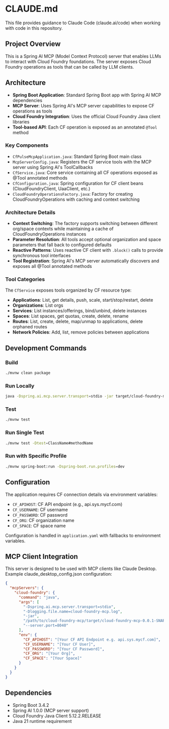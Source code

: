 # CLAUDE.md

This file provides guidance to Claude Code (claude.ai/code) when working with code in this repository.

## Project Overview

This is a Spring AI MCP (Model Context Protocol) server that enables LLMs to interact with Cloud Foundry foundations. The server exposes Cloud Foundry operations as tools that can be called by LLM clients.

## Architecture

- **Spring Boot Application**: Standard Spring Boot app with Spring AI MCP dependencies
- **MCP Server**: Uses Spring AI's MCP server capabilities to expose CF operations as tools
- **Cloud Foundry Integration**: Uses the official Cloud Foundry Java client libraries
- **Tool-based API**: Each CF operation is exposed as an annotated `@Tool` method

### Key Components

- `CfPulseMcpApplication.java`: Standard Spring Boot main class
- `McpServerConfig.java`: Registers the CF service tools with the MCP server using Spring AI's ToolCallbacks
- `CfService.java`: Core service containing all CF operations exposed as @Tool annotated methods
- `CfConfiguration.java`: Spring configuration for CF client beans (CloudFoundryClient, UaaClient, etc.)
- `CloudFoundryOperationsFactory.java`: Factory for creating CloudFoundryOperations with caching and context switching

### Architecture Details

- **Context Switching**: The factory supports switching between different org/space contexts while maintaining a cache of CloudFoundryOperations instances
- **Parameter Resolution**: All tools accept optional organization and space parameters that fall back to configured defaults
- **Reactive Patterns**: Uses reactive CF client with `.block()` calls to provide synchronous tool interfaces
- **Tool Registration**: Spring AI's MCP server automatically discovers and exposes all @Tool annotated methods

### Tool Categories

The `CfService` exposes tools organized by CF resource type:

- **Applications**: List, get details, push, scale, start/stop/restart, delete
- **Organizations**: List orgs
- **Services**: List instances/offerings, bind/unbind, delete instances  
- **Spaces**: List spaces, get quotas, create, delete, rename
- **Routes**: List, create, delete, map/unmap to applications, delete orphaned routes
- **Network Policies**: Add, list, remove policies between applications

## Development Commands

### Build
```bash
./mvnw clean package
```

### Run Locally
```bash
java -Dspring.ai.mcp.server.transport=stdio -jar target/cloud-foundry-mcp-0.0.1-SNAPSHOT.jar --server.port=8040
```

### Test
```bash
./mvnw test
```

### Run Single Test
```bash
./mvnw test -Dtest=ClassName#methodName
```

### Run with Specific Profile
```bash
./mvnw spring-boot:run -Dspring-boot.run.profiles=dev
```

## Configuration

The application requires CF connection details via environment variables:
- `CF_APIHOST`: CF API endpoint (e.g., api.sys.mycf.com)
- `CF_USERNAME`: CF username
- `CF_PASSWORD`: CF password  
- `CF_ORG`: CF organization name
- `CF_SPACE`: CF space name

Configuration is handled in `application.yaml` with fallbacks to environment variables.

## MCP Client Integration

This server is designed to be used with MCP clients like Claude Desktop. Example claude_desktop_config.json configuration:

```json
{
  "mcpServers": {
    "cloud-foundry": {
      "command": "java",
      "args": [
        "-Dspring.ai.mcp.server.transport=stdio", 
        "-Dlogging.file.name=cloud-foundry-mcp.log", 
        "-jar",
        "/path/to/cloud-foundry-mcp/target/cloud-foundry-mcp-0.0.1-SNAPSHOT.jar",
        "--server.port=8040"
      ],
      "env": {
        "CF_APIHOST": "[Your CF API Endpoint e.g. api.sys.mycf.com]",
        "CF_USERNAME": "[Your CF User]",
        "CF_PASSWORD": "[Your CF Password]",
        "CF_ORG": "[Your Org]",
        "CF_SPACE": "[Your Space]"
      }
    }
  }
}
```

## Dependencies

- Spring Boot 3.4.2
- Spring AI 1.0.0 (MCP server support)
- Cloud Foundry Java Client 5.12.2.RELEASE
- Java 21 runtime requirement